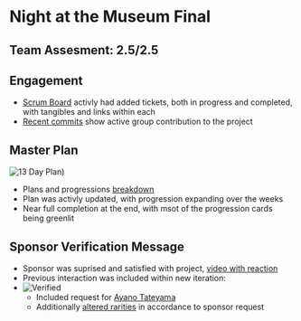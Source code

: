 # Night at the Museum Final

## Team Assesment: 2.5/2.5

## Engagement
- [Scrum Board](https://github.com/zenxha/musicgacha/projects/1) activly had added tickets, both in progress and completed, with tangibles and links within each
- [Recent commits](https://github.com/zenxha/musicgacha/commits/main) show active group contribution to the project

## Master Plan
![13 Day Plan](https://cdn.discordapp.com/attachments/593331093130838016/981782159603937338/unknown.png))
- Plans and progressions [breakdown](https://docs.google.com/drawings/d/1J8H0ygz2QkCI40XRQpPd7W-9kpfUwOEN2dKYtuCUNqI/edit)
- Plan was activly updated, with progression expanding over the weeks
- Near full completion at the end, with msot of the progression cards being greenlit

## Sponsor Verification Message
- Sponsor was suprised and satisfied with project, [video with reaction](https://www.youtube.com/watch?v=jQt1ty-cvco)
- Previous interaction was included within new iteration:
- ![Verified](https://files.catbox.moe/tby78o.png)
  - Included request for [Ayano Tateyama](https://github.com/zenxha/musicgacha/blob/c04cad9f55b3c2c0f28b8b7cbb8c55cc64c9ca3d/src/main/resources/static/json/characters/legendary.json#L22-L26)
  - Additionally [altered rarities](https://github.com/zenxha/musicgacha/blob/05dbb0b44bcadad67515d45010905ef940b4b643/src/main/java/com/musicgacha/controllers/RollController.java#L26-L39) in accordance to sponsor request
